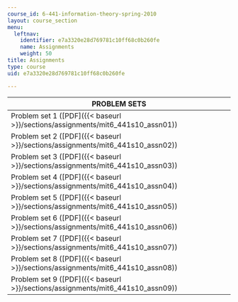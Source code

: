 ```yaml
---
course_id: 6-441-information-theory-spring-2010
layout: course_section
menu:
  leftnav:
    identifier: e7a3320e28d769781c10ff68c0b260fe
    name: Assignments
    weight: 50
title: Assignments
type: course
uid: e7a3320e28d769781c10ff68c0b260fe

---
```


| PROBLEM SETS |
| --- |
| Problem set 1 ([PDF]({{< baseurl >}}/sections/assignments/mit6_441s10_assn01)) |
| Problem set 2 ([PDF]({{< baseurl >}}/sections/assignments/mit6_441s10_assn02)) |
| Problem set 3 ([PDF]({{< baseurl >}}/sections/assignments/mit6_441s10_assn03)) |
| Problem set 4 ([PDF]({{< baseurl >}}/sections/assignments/mit6_441s10_assn04)) |
| Problem set 5 ([PDF]({{< baseurl >}}/sections/assignments/mit6_441s10_assn05)) |
| Problem set 6 ([PDF]({{< baseurl >}}/sections/assignments/mit6_441s10_assn06)) |
| Problem set 7 ([PDF]({{< baseurl >}}/sections/assignments/mit6_441s10_assn07)) |
| Problem set 8 ([PDF]({{< baseurl >}}/sections/assignments/mit6_441s10_assn08)) |
| Problem set 9 ([PDF]({{< baseurl >}}/sections/assignments/mit6_441s10_assn09))